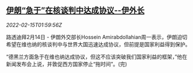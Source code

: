 <!--1644890463000-->
[伊朗“急于”在核谈判中达成协议--伊外长](https://cn.reuters.com/article/iran-nuclear-talk-0214-idCNKBS2KK05L)
------

<div><i>2022-02-15T01:59:56Z</i></div><p>路透迪拜2月14日 - 伊朗外交部长Hossein Amirabdollahian周一表示，伊朗迫切希望在维也纳的核谈判中与世界大国迅速达成协议，但前提是国家利益得到保护。</p><p>“德黑兰方面急于在维也纳达成协议，但这不应该突破我们国家利益的框架，”他在新闻发布会上说，并敦促西方国家停止“拖时间”。(完)</p>
